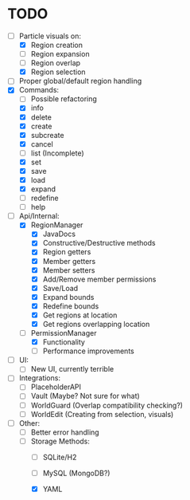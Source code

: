 # TODO

- [ ] Particle visuals on:
    - [x] Region creation
    - [ ] Region expansion
    - [ ] Region overlap
    - [x] Region selection
- [ ] Proper global/default region handling
- [x] Commands:
    - [ ] Possible refactoring
    - [x] info
    - [x] delete
    - [x] create
    - [x] subcreate
    - [x] cancel
    - [ ] list (Incomplete)
    - [x] set
    - [x] save
    - [x] load
    - [x] expand
    - [ ] redefine
    - [ ] help
- [ ]  Api/Internal:
    - [x] RegionManager
        - [x] JavaDocs
        - [x] Constructive/Destructive methods
        - [x] Region getters
        - [x] Member getters
        - [x] Member setters
        - [x] Add/Remove member permissions
        - [x] Save/Load
        - [x] Expand bounds
        - [x] Redefine bounds
        - [x] Get regions at location
        - [x] Get regions overlapping location
    - [ ] PermissionManager
        - [x] Functionality
        - [ ] Performance improvements
- [ ]  UI:
    - [ ] New UI, currently terrible
- [ ] Integrations:
    - [ ] PlaceholderAPI
    - [ ] Vault (Maybe? Not sure for what)
    - [ ] WorldGuard (Overlap compatibility checking?)
    - [ ] WorldEdit (Creating from selection, visuals)
- [ ]  Other:
    - [ ] Better error handling
    - [ ] Storage Methods:
        - [ ] SQLite/H2
        - [ ] MySQL (MongoDB?)
        - [x] YAML

